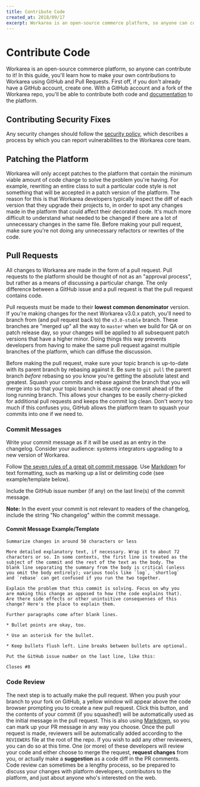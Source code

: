 ```yaml
---
title: Contribute Code
created_at: 2018/09/17
excerpt: Workarea is an open-source commerce platform, so anyone can contribute to it! In this guide, you'll how to make your own contributions to Workarea using GitHub and Pull Requests.
---
```


# Contribute Code

Workarea is an open-source commerce platform, so anyone can contribute to it! In this guide, you'll learn how to make your own contributions to Workarea using GitHub and Pull Requests. First off, if you don't already have a GitHub account, create one. With a GitHub account and a fork of the Workarea repo, you'll be able to contribute both code and [documentation](contribute-documentation.html) to the platform.

## Contributing Security Fixes

Any security changes should follow the [security policy](security-policy.html), which describes a process by which you can report vulnerabilities to the Workarea core team.

## Patching the Platform

Workarea will only accept patches to the platform that contain the minimum viable amount of code change to solve the problem you're having. For example, rewriting an entire class to suit a particular code style is not something that will be accepted in a patch version of the platform. The reason for this is that Workarea developers typically inspect the diff of each version that they upgrade their projects to, in order to spot any changes made in the platform that could affect their decorated code. It's much more difficult to understand what needed to be changed if there are a lot of unnecessary changes in the same file. Before making your pull request, make sure you're not doing any unnecessary refactors or rewrites of the code.

## Pull Requests

All changes to Workarea are made in the form of a pull request. Pull requests to the platform should be thought of not as an "approval process", but rather as a means of discussing a particular change. The only difference between a GitHub issue and a pull request is that the pull request contains code.

Pull requests must be made to their **lowest common denominator** version. If you're making changes for the next Workarea v3.0.x patch, you'll need to branch from (and pull request back to) the `v3.0-stable` branch. These branches are "merged up" all the way to `master` when we build for QA or on patch release day, so your changes will be applied to all subsequent patch versions that have a higher minor. Doing things this way prevents developers from having to make the same pull request against multiple branches of the platform, which can diffuse the discussion.

Before making the pull request, make sure your topic branch is up-to-date with its parent branch by rebasing against it. Be sure to `git pull` the parent branch _before_ rebasing so you know you're getting the absolute latest and greatest. Squash your commits and rebase against the branch that you will merge into so that your topic branch is exactly one commit ahead of the long running branch. This allows your changes to be easily cherry-picked for additional pull requests and keeps the commit log clean. Don't worry too much if this confuses you, GitHub allows the platform team to squash your commits into one if we need to.

### Commit Messages

Write your commit message as if it will be used as an entry in the changelog. Consider your audience: systems integrators upgrading to a new version of Workarea.

Follow [the seven rules of a great git commit message](http://chris.beams.io/posts/git-commit/#seven-rules). Use [Markdown](http://daringfireball.net/projects/markdown/) for text formatting, such as marking up a list or delimiting code (see example/template below).

Include the GitHub issue number (if any) on the last line(s) of the commit message.

**Note:** In the event your commit is not relevant to readers of the changelog, include the string "No changelog" within the commit message.

#### Commit Message Example/Template

```
Summarize changes in around 50 characters or less

More detailed explanatory text, if necessary. Wrap it to about 72
characters or so. In some contexts, the first line is treated as the
subject of the commit and the rest of the text as the body. The
blank line separating the summary from the body is critical (unless
you omit the body entirely); various tools like `log`, `shortlog`
and `rebase` can get confused if you run the two together.

Explain the problem that this commit is solving. Focus on why you
are making this change as opposed to how (the code explains that).
Are there side effects or other unintuitive consequenses of this
change? Here's the place to explain them.

Further paragraphs come after blank lines.

* Bullet points are okay, too.

* Use an asterisk for the bullet.

* Keep bullets flush left. Line breaks between bullets are optional.

Put the GitHub issue number on the last line, like this:

Closes #8
```

### Code Review

The next step is to actually make the pull request. When you push your branch to your fork on GitHub, a yellow window will appear above the code browser prompting you to create a new pull request. Click this button, and the contents of your commit (if you squashed!) will be automatically used as the initial message in the pull request. This is also using [Markdown](http://daringfireball.net/projects/markdown/), so you can mark up your PR message in any way you choose. Once the pull request is made, reviewers will be automatically added according to the `REVIEWERS` file at the root of the repo. If you wish to add any other reviewers, you can do so at this time. One (or more) of these developers will review your code and either choose to merge the request, **request changes** from you, or actually make a **suggestion** as a code diff in the PR comments. Code review can sometimes be a lengthy process, so be prepared to discuss your changes with platform developers, contributors to the platform, and just about anyone who's interested on the web.
